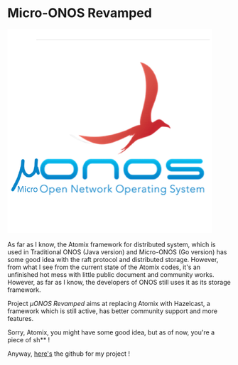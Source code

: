 # Micro-ONOS Revamped

![](/IMG/projlogo.png)

As far as I know, the Atomix framework for distributed system, which is used in Traditional ONOS (Java version) and Micro-ONOS (Go version) has some good idea with the raft protocol and distributed storage. However, from what I see from the current state of the Atomix codes, it's an unfinished hot mess with little public document and community works. However, as far as I know, the developers of ONOS still uses it as its storage framework.

Project _µONOS Revamped_ aims at replacing Atomix with Hazelcast, a framework which is still active, has better community support and more features.

Sorry, Atomix, you might have some good idea, but as of now, you're a piece of sh** !

Anyway, [here's](https://github.com/micro-onos-revamped) the github for my project !